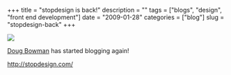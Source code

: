 +++
title = "stopdesign is back!"
description = ""
tags = ["blogs", "design", "front end development"]
date = "2009-01-28"
categories = ["blog"]
slug = "stopdesign-back"
+++



  <div class="notebook-screenshot"><a href="http://stopdesign.com/"><img src="//konigi.com/media/bluga/wt4980638619ae6.jpg"/></a></div><p><a href="http://stopdesign.com/">Doug Bowman</a> has started blogging again! </p>
    
  <a href="http://stopdesign.com/">http://stopdesign.com/</a>
